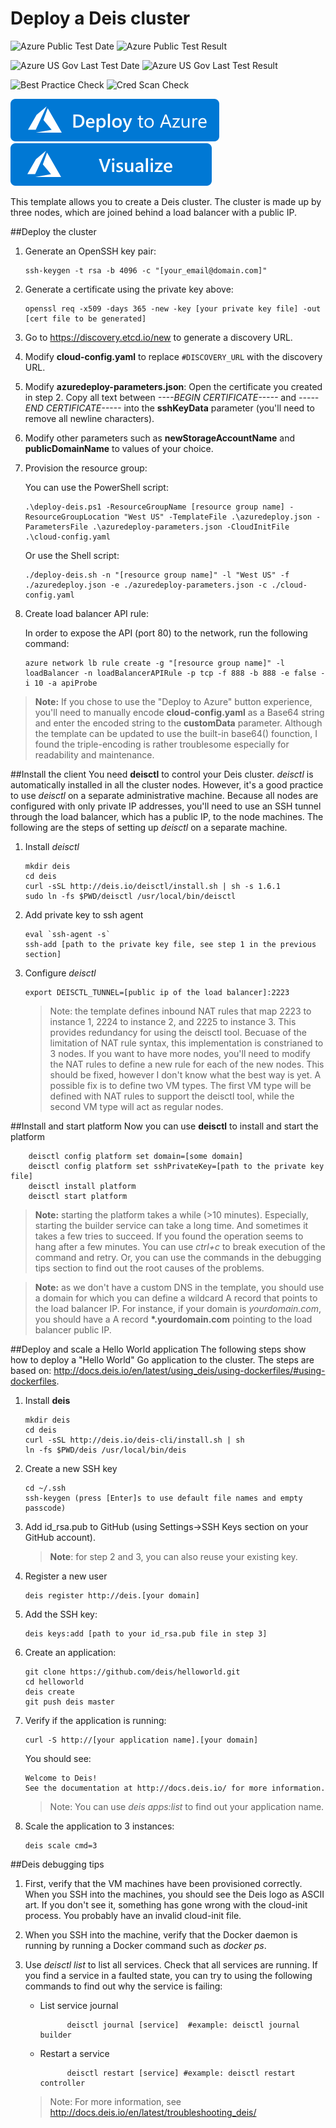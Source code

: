 # Deploy a Deis cluster

![Azure Public Test Date](https://azurequickstartsservice.blob.core.windows.net/badges/deis-cluster-coreos/PublicLastTestDate.svg)
![Azure Public Test Result](https://azurequickstartsservice.blob.core.windows.net/badges/deis-cluster-coreos/PublicDeployment.svg)

![Azure US Gov Last Test Date](https://azurequickstartsservice.blob.core.windows.net/badges/deis-cluster-coreos/FairfaxLastTestDate.svg)
![Azure US Gov Last Test Result](https://azurequickstartsservice.blob.core.windows.net/badges/deis-cluster-coreos/FairfaxDeployment.svg)

![Best Practice Check](https://azurequickstartsservice.blob.core.windows.net/badges/deis-cluster-coreos/BestPracticeResult.svg)
![Cred Scan Check](https://azurequickstartsservice.blob.core.windows.net/badges/deis-cluster-coreos/CredScanResult.svg)

[![Deploy To Azure](https://raw.githubusercontent.com/Azure/azure-quickstart-templates/master/1-CONTRIBUTION-GUIDE/images/deploytoazure.svg?sanitize=true)](https://portal.azure.com/#create/Microsoft.Template/uri/https%3A%2F%2Fraw.githubusercontent.com%2FAzure%2Fazure-quickstart-templates%2Fmaster%2Fdeis-cluster-coreos%2Fazuredeploy.json)
[![Visualize](https://raw.githubusercontent.com/Azure/azure-quickstart-templates/master/1-CONTRIBUTION-GUIDE/images/visualizebutton.svg?sanitize=true)](http://armviz.io/#/?load=https%3A%2F%2Fraw.githubusercontent.com%2FAzure%2Fazure-quickstart-templates%2Fmaster%2Fdeis-cluster-coreos%2Fazuredeploy.json)

This template allows you to create a Deis cluster. The cluster is made up by
three nodes, which are joined behind a load balancer with a public IP.

##Deploy the cluster

1.  Generate an OpenSSH key pair:

        ssh-keygen -t rsa -b 4096 -c "[your_email@domain.com]"

2.  Generate a certificate using the private key above:

        openssl req -x509 -days 365 -new -key [your private key file] -out [cert file to be generated]

3.  Go to https://discovery.etcd.io/new to generate a discovery URL.

4.  Modify **cloud-config.yaml** to replace `#DISCOVERY_URL` with the discovery
    URL.

5.  Modify **azuredeploy-parameters.json**: Open the certificate you created in
    step 2. Copy all text between _----BEGIN CERTIFICATE-----_ and _-----END
    CERTIFICATE-----_ into the **sshKeyData** parameter (you'll need to remove
    all newline characters).

6.  Modify other parameters such as **newStorageAccountName** and
    **publicDomainName** to values of your choice.

7.  Provision the resource group:

    You can use the PowerShell script:

        .\deploy-deis.ps1 -ResourceGroupName [resource group name] -ResourceGroupLocation "West US" -TemplateFile .\azuredeploy.json -ParametersFile .\azuredeploy-parameters.json -CloudInitFile .\cloud-config.yaml

    Or use the Shell script:

        ./deploy-deis.sh -n "[resource group name]" -l "West US" -f ./azuredeploy.json -e ./azuredeploy-parameters.json -c ./cloud-config.yaml

8.  Create load balancer API rule:

    In order to expose the API (port 80) to the network, run the following
    command:

        azure network lb rule create -g "[resource group name]" -l loadBalancer -n loadBalancerAPIRule -p tcp -f 888 -b 888 -e false -i 10 -a apiProbe

> **Note:** If you chose to use the "Deploy to Azure" button experience, you'll
> need to manually encode **cloud-config.yaml** as a Base64 string and enter the
> encoded string to the **customData** parameter. Although the template can be
> updated to use the built-in base64() founction, I found the triple-encoding is
> rather troublesome especially for readability and maintenance.

##Install the client You need **deisctl** to control your Deis cluster.
_deisctl_ is automatically installed in all the cluster nodes. However, it's a
good practice to use _deisctl_ on a separate administrative machine. Because all
nodes are configured with only private IP addresses, you'll need to use an SSH
tunnel through the load balancer, which has a public IP, to the node machines.
The following are the steps of setting up _deisctl_ on a separate machine.

1.  Install _deisctl_

        mkdir deis
        cd deis
        curl -sSL http://deis.io/deisctl/install.sh | sh -s 1.6.1
        sudo ln -fs $PWD/deisctl /usr/local/bin/deisctl

2.  Add private key to ssh agent

        eval `ssh-agent -s`
        ssh-add [path to the private key file, see step 1 in the previous section]

3.  Configure _deisctl_

        export DEISCTL_TUNNEL=[public ip of the load balancer]:2223

    > Note: the template defines inbound NAT rules that map 2223 to instance 1,
    > 2224 to instance 2, and 2225 to instance 3. This provides redundancy for
    > using the deisctl tool. Becuase of the limitation of NAT rule syntax, this
    > implementation is constrianed to 3 nodes. If you want to have more nodes,
    > you'll need to modify the NAT rules to define a new rule for each of the
    > new nodes. This should be fixed, however I don't know what the best way is
    > yet. A possible fix is to define two VM types. The first VM type will be
    > defined with NAT rules to support the deisctl tool, while the second VM
    > type will act as regular nodes.

##Install and start platform Now you can use **deisctl** to install and start
the platform

    	deisctl config platform set domain=[some domain]
    	deisctl config platform set sshPrivateKey=[path to the private key file]
    	deisctl install platform
    	deisctl start platform

> **Note:** starting the platform takes a while (>10 minutes). Especially,
> starting the builder service can take a long time. And sometimes it takes a
> few tries to succeed. If you found the operation seems to hang after a few
> minutes. You can use _ctrl+c_ to break execution of the command and retry. Or,
> you can use the commands in the debugging tips section to find out the root
> causes of the problems.

> **Note:** as we don't have a custom DNS in the template, you should use a
> domain for which you can define a wildcard A record that points to the load
> balancer IP. For instance, if your domain is _yourdomain.com_, you should have
> a A record **\*.yourdomain.com** pointing to the load balancer public IP.

##Deploy and scale a Hello World application The following steps show how to
deploy a "Hello World" Go application to the cluster. The steps are based on:
http://docs.deis.io/en/latest/using_deis/using-dockerfiles/#using-dockerfiles.

1.  Install **deis**

        mkdir deis
        cd deis
        curl -sSL http://deis.io/deis-cli/install.sh | sh
        ln -fs $PWD/deis /usr/local/bin/deis

2.  Create a new SSH key

        cd ~/.ssh
        ssh-keygen (press [Enter]s to use default file names and empty passcode)

3.  Add id_rsa.pub to GitHub (using Settings->SSH Keys section on your GitHub
    account).

    > **Note**: for step 2 and 3, you can also reuse your existing key.

4.  Register a new user

        deis register http://deis.[your domain]

5.  Add the SSH key:

        deis keys:add [path to your id_rsa.pub file in step 3]

6.  Create an application:

        git clone https://github.com/deis/helloworld.git
        cd helloworld
        deis create
        git push deis master

7.  Verify if the application is running:

        curl -S http://[your application name].[your domain]

    You should see:

        Welcome to Deis!
        See the documentation at http://docs.deis.io/ for more information.

    > Note: You can use _deis apps:list_ to find out your application name.

8.  Scale the application to 3 instances:

        deis scale cmd=3

##Deis debugging tips

1.  First, verify that the VM machines have been provisioned correctly. When you
    SSH into the machines, you should see the Deis logo as ASCII art. If you
    don't see it, something has gone wrong with the cloud-init process. You
    probably have an invalid cloud-init file.

2.  When you SSH into the machine, verify that the Docker daemon is running by
    running a Docker command such as _docker ps_.

3.  Use _deisctl list_ to list all services. Check that all services are
    running. If you find a service in a faulted state, you can try to using the
    following commands to find out why the service is failing:

    - List service journal

          		deisctl journal [service]  #example: deisctl journal builder

    - Restart a service

          		deisctl restart [service] #example: deisctl restart controller

    > Note: For more information, see
    > http://docs.deis.io/en/latest/troubleshooting_deis/
